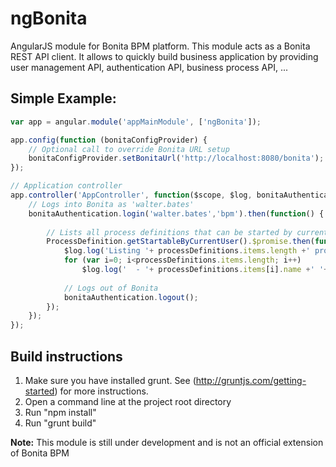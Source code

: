 ngBonita
========

AngularJS module for Bonita BPM platform. This module acts as a Bonita REST API client.
It allows to quickly build business application by providing user management API, authentication API, business process API, ...

## Simple Example:
``` js
var app = angular.module('appMainModule', ['ngBonita']);

app.config(function (bonitaConfigProvider) {
	// Optional call to override Bonita URL setup
	bonitaConfigProvider.setBonitaUrl('http://localhost:8080/bonita');
});

// Application controller
app.controller('AppController', function($scope, $log, bonitaAuthentication, ProcessDefinition){
	// Logs into Bonita as 'walter.bates'
	bonitaAuthentication.login('walter.bates','bpm').then(function() {
	
		// Lists all process definitions that can be started by current user
		ProcessDefinition.getStartableByCurrentUser().$promise.then(function (processDefinitions) {
			$log.log('Listing '+ processDefinitions.items.length +' process definition(s):');
			for (var i=0; i<processDefinitions.items.length; i++)
				$log.log('  - '+ processDefinitions.items[i].name +' '+ processDefinitions.items[i].version);
				
			// Logs out of Bonita
			bonitaAuthentication.logout();
		});
	});
});
```

## Build instructions

1. Make sure you have installed grunt. See (http://gruntjs.com/getting-started) for more instructions.
2. Open a command line at the project root directory
3. Run "npm install"
4. Run "grunt build"


**Note:** This module is still under development and is not an official extension of Bonita BPM

